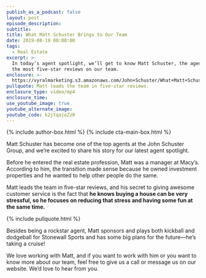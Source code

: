 ```yaml
---
publish_as_a_podcast: false
layout: post
episode_description:
subtitle:
title: What Matt Schuster Brings to Our Team
date: 2019-08-19 00:00:00
tags:
  - Real Estate
excerpt: >-
  In today’s agent spotlight, we’ll get to know Matt Schuster, the agent with
  the most five-star reviews on our team.
enclosure: >-
  https://vyralmarketing.s3.amazonaws.com/John+Schuster/What+Matt+Schuster+Brings+to+Our+Team+(4).mp4
pullquote: Matt leads the team in five-star reviews.
enclosure_type: video/mp4
enclosure_time:
use_youtube_image: true
youtube_alternate_image:
youtube_code: k2jtqajoZz0
---
```


{% include author-box.html %}
{% include cta-main-box.html %}

Matt Schuster has become one of the top agents at the John Schuster Group, and we’re excited to share his story for our latest agent spotlight.&nbsp;

Before he entered the real estate profession, Matt was a manager at Macy’s. According to him, the transition made sense because he owned investment properties and he wanted to help other people do the same.&nbsp;

Matt leads the team in five-star reviews, and his secret to giving awesome customer service is the fact that **he knows buying a house can be very stressful, so he focuses on reducing that stress and having some fun at the same time.&nbsp;**

{% include pullquote.html %}

Besides being a rockstar agent, Matt sponsors and plays both kickball and dodgeball for Stonewall Sports and has some big plans for the future—he’s taking a cruise\!

We love working with Matt, and if you want to work with him or you want to know more about our team, feel free to give us a call or message us on our website. We’d love to hear from you.
